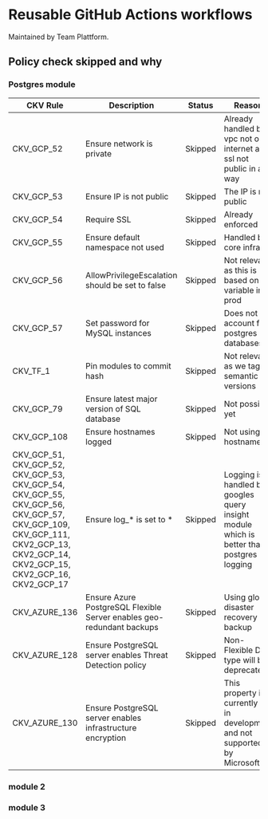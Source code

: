 # Reusable GitHub Actions workflows
Maintained by Team Plattform.

## Policy check skipped and why

### Postgres module

| CKV Rule | Description | Status | Reason|
| --- | --- | --- | --- |
| CKV_GCP_52 | Ensure network is private | Skipped | Already handled by vpc not on internet and ssl not public in any way |
| CKV_GCP_53 | Ensure IP is not public | Skipped | The IP is not public |
| CKV_GCP_54 | Require SSL | Skipped | Already enforced |
| CKV_GCP_55 | Ensure default namespace not used | Skipped | Handled by core infra |
| CKV_GCP_56 | AllowPrivilegeEscalation should be set to false | Skipped | Not relevant as this is based on a variable in prod |
| CKV_GCP_57 | Set password for MySQL instances | Skipped | Does not account for postgres databases |
| CKV_TF_1 | Pin modules to commit hash | Skipped | Not relevant as we tag semantic versions |
| CKV_GCP_79 | Ensure latest major version of SQL database | Skipped | Not possible yet |
| CKV_GCP_108 | Ensure hostnames logged | Skipped | Not using hostnames |
| CKV_GCP_51, CKV_GCP_52, CKV_GCP_53, CKV_GCP_54, CKV_GCP_55, CKV_GCP_56, CKV_GCP_57, CKV_GCP_109, CKV_GCP_111, CKV2_GCP_13, CKV2_GCP_14, CKV2_GCP_15, CKV2_GCP_16, CKV2_GCP_17 | Ensure log_* is set to * | Skipped | Logging is handled by googles query insight module which is better than postgres logging |
| CKV_AZURE_136 | Ensure Azure PostgreSQL Flexible Server enables geo-redundant backups | Skipped | Using global disaster recovery backup |
| CKV_AZURE_128 | Ensure PostgreSQL server enables Threat Detection policy | Skipped | Non-Flexible DB type will be deprecated |
| CKV_AZURE_130 | Ensure PostgreSQL server enables infrastructure encryption | Skipped | This property is currently still in development and not supported by Microsoft. |

### module 2

### module 3
